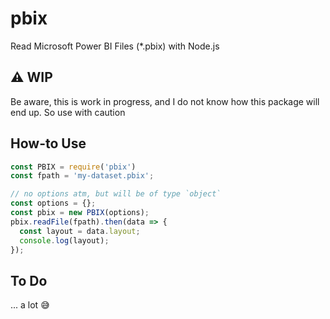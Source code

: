 # pbix
Read Microsoft Power BI Files (*.pbix) with Node.js

## :warning: WIP

Be aware, this is work in progress, and I do not know how this package will end up. So use with caution

## How-to Use

```javascript
const PBIX = require('pbix')
const fpath = 'my-dataset.pbix';

// no options atm, but will be of type `object`
const options = {};
const pbix = new PBIX(options);
pbix.readFile(fpath).then(data => {
  const layout = data.layout;
  console.log(layout);
});
```

## To Do

... a lot :sweat_smile:
